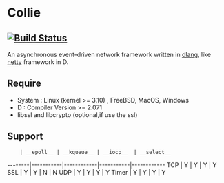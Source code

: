 # Collie
[![Build Status](https://travis-ci.org/putaolabs/collie.svg?branch=master)](https://travis-ci.org/putaolabs/collie)
-----------
An asynchronous event-driven network framework written in [dlang](http://dlang.org/), like [netty](http://netty.io/) framework in D.
## Require
- System : Linux (kernel >= 3.10) , FreeBSD, MacOS, Windows
- D : Compiler Version >= 2.071
- libssl and libcrypto (optional,if use the ssl)

##  Support

        | __epoll__ | __kqueue__ | __iocp__  | __select__ 
--------|-----------|------------|-----------|------------ 
TCP     |     Y     |     Y      |     Y     |     Y
SSL     |     Y     |     Y      |     N     |     N
UDP     |     Y     |     Y      |     Y     |     Y
Timer   |     Y     |     Y      |     Y     |     Y

